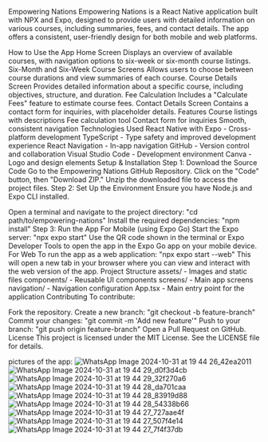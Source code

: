 Empowering Nations
Empowering Nations is a React Native application built with NPX and Expo, designed to provide users with detailed information on various courses, including summaries, fees, and contact details. The app offers a consistent, user-friendly design for both mobile and web platforms.

How to Use the App
Home Screen
Displays an overview of available courses, with navigation options to six-week or six-month course listings.
Six-Month and Six-Week Course Screens
Allows users to choose between course durations and view summaries of each course.
Course Details Screen
Provides detailed information about a specific course, including objectives, structure, and duration.
Fee Calculation
Includes a "Calculate Fees" feature to estimate course fees.
Contact Details Screen
Contains a contact form for inquiries, with placeholder details.
Features
Course listings with descriptions
Fee calculation tool
Contact form for inquiries
Smooth, consistent navigation
Technologies Used
React Native with Expo - Cross-platform development
TypeScript - Type safety and improved development experience
React Navigation - In-app navigation
GitHub - Version control and collaboration
Visual Studio Code - Development environment
Canva - Logo and design elements
Setup & Installation
Step 1: Download the Source Code
Go to the Empowering Nations GitHub Repository.
Click on the "Code" button, then "Download ZIP."
Unzip the downloaded file to access the project files.
Step 2: Set Up the Environment
Ensure you have Node.js and Expo CLI installed.

Open a terminal and navigate to the project directory:
"cd path/to/empowering-nations"
Install the required dependencies:
"npm install"
Step 3: Run the App
For Mobile (using Expo Go)
Start the Expo server:
"npx expo start"
Use the QR code shown in the terminal or Expo Developer Tools to open the app in the Expo Go app on your mobile device.
For Web
To run the app as a web application:
"npx expo start --web"
This will open a new tab in your browser where you can view and interact with the web version of the app.
Project Structure
assets/ - Images and static files
components/ - Reusable UI components
screens/ - Main app screens
navigation/ - Navigation configuration
App.tsx - Main entry point for the application
Contributing
To contribute:

Fork the repository.
Create a new branch:
"git checkout -b feature-branch"
Commit your changes:
"git commit -m 'Add new feature'"
Push to your branch:
"git push origin feature-branch"
Open a Pull Request on GitHub.
License
This project is licensed under the MIT License. See the LICENSE file for details.


pictures of the app:
![WhatsApp Image 2024-10-31 at 19 44 26_42ea2011](https://github.com/user-attachments/assets/37fd7cf5-874a-4560-aeae-f14945310b13)
![WhatsApp Image 2024-10-31 at 19 44 29_d0f3d4cb](https://github.com/user-attachments/assets/25f20f05-1037-4b80-aa69-b53023e3f1b5)
![WhatsApp Image 2024-10-31 at 19 44 29_32f270a6](https://github.com/user-attachments/assets/36a5f6a7-b5d5-44e0-81de-2b37418d602f)
![WhatsApp Image 2024-10-31 at 19 44 28_da701caa](https://github.com/user-attachments/assets/206635fb-2b0b-499f-8e76-189416816b75)
![WhatsApp Image 2024-10-31 at 19 44 28_83919d88](https://github.com/user-attachments/assets/c648ff31-0c9f-4dd0-8158-6e0f3082aac7)
![WhatsApp Image 2024-10-31 at 19 44 28_54338b66](https://github.com/user-attachments/assets/0745e816-5cf5-4414-8b56-83d14397fec5)
![WhatsApp Image 2024-10-31 at 19 44 27_727aae4f](https://github.com/user-attachments/assets/2cf3fbeb-75c4-4e09-adb0-c405abde933c)
![WhatsApp Image 2024-10-31 at 19 44 27_507f4e14](https://github.com/user-attachments/assets/4f7e884b-26b7-4d05-8cb6-6757e0ec9dbe)
![WhatsApp Image 2024-10-31 at 19 44 27_7f4f37db](https://github.com/user-attachments/assets/79625f25-a559-4673-991a-1d2f40dfe7e3)

